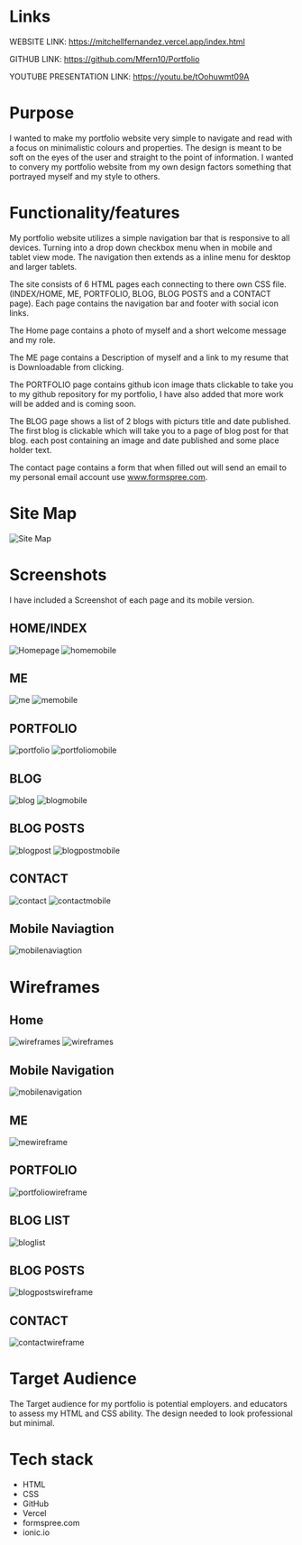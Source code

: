 # Links

WEBSITE LINK: https://mitchellfernandez.vercel.app/index.html

GITHUB LINK: https://github.com/Mfern10/Portfolio

YOUTUBE PRESENTATION LINK: https://youtu.be/tOohuwmt09A


# Purpose

I wanted to make my portfolio website very simple to navigate and read with a focus on minimalistic colours and properties.
The design is meant to be soft on the eyes of the user and straight to the point of information. I wanted to convery my portfolio website from my own design factors something that portrayed myself and my style to others.

# Functionality/features

My portfolio website utilizes a simple navigation bar that is responsive to all devices. Turning into a drop down checkbox menu 
when in mobile and tablet view mode. The navigation then extends as a inline menu for desktop and larger tablets.

The site consists of 6 HTML pages each connecting to there own CSS file. (INDEX/HOME, ME, PORTFOLIO, BLOG, BLOG POSTS and a CONTACT page).
Each page contains the navigation bar and footer with social icon links.

The Home page contains a photo of myself and a short welcome message and my role. 

The ME page contains a Description of myself and a link to my resume that is Downloadable from clicking.

The PORTFOLIO page contains github icon image thats clickable to take you to my github repository for my portfolio, I have also added that more work will be added and is coming soon. 

The BLOG page shows a list of 2 blogs with picturs title and date published. The first blog is clickable which will take you to a page of blog post for that blog. each post containing an
image and date published and some place holder text. 

The contact page contains a form that when filled out will send an email to my personal email account use www.formspree.com.

# Site Map

![Site Map](docs/sitemap.png)

# Screenshots

I have included a Screenshot of each page and its mobile version.

## HOME/INDEX
![Homepage](docs/desktophome.png)
![homemobile](docs/mobilehome.png)

## ME
![me](docs/desktopme.png)
![memobile](docs/mobileme.png)

## PORTFOLIO
![portfolio](docs/desktopportfolio.png)
![portfoliomobile](docs/mobileportfolio.png)

## BLOG
![blog](docs/desktopblog.png)
![blogmobile](docs/mobileblog.png)

## BLOG POSTS
![blogpost](docs/desktopblogpost.png)
![blogpostmobile](docs/mobileblogpost.png)

## CONTACT
![contact](docs/desktopcontact.png)
![contactmobile](docs/mobilecontact.png)

## Mobile Naviagtion
![mobilenaviagtion](docs/mobilenav.png)


# Wireframes
## Home
![wireframes](docs/wireframes/homewireframe.png)
![wireframes](docs/wireframes/mobilehomewireframe.png)

## Mobile Navigation 
![mobilenavigation](docs/wireframes/mobilenavwireframe.png)

## ME
![mewireframe](docs/wireframes/mewireframe.png)

## PORTFOLIO
![portfoliowireframe](docs/wireframes/portfoliowireframe.png)

## BLOG LIST
![bloglist](docs/wireframes/bloglistwireframe.png)

## BLOG POSTS
![blogpostswireframe](docs/wireframes/blogpostswireframe.png)

## CONTACT
![contactwireframe](docs/wireframes/contactpagewireframe.png)

# Target Audience 

The Target audience for my portfolio is potential employers. and educators to assess my HTML and CSS ability. The design needed to look professional but minimal. 

# Tech stack 

- HTML
- CSS
- GitHub
- Vercel
- formspree.com
- ionic.io